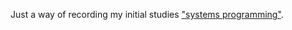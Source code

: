 Just a way of recording my initial studies ["systems programming"](https://en.wikipedia.org/wiki/Systems_programming).
